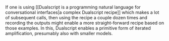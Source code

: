 ---
---

If one is using [[Dualscript is a programming natural language for conversational interfaces|a complex Dualscript recipe]] which makes a lot of subsequent calls, then using the recipe a couple dozen times and recording the outputs might enable a more straight-forward recipe based on those examples. In this, Dualscript enables a primitive form of iterated amplification, presumably also with smaller models.